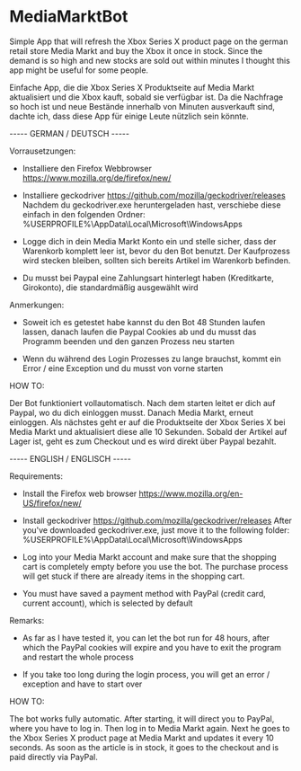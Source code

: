 # MediaMarktBot

Simple App that will refresh the Xbox Series X product page on the german retail store Media Markt and buy the Xbox it once in stock.
Since the demand is so high and new stocks are sold out within minutes I thought this app might be useful for some people.

Einfache App, die die Xbox Series X Produktseite auf Media Markt aktualisiert und die Xbox kauft, sobald sie verfügbar ist.
Da die Nachfrage so hoch ist und neue Bestände innerhalb von Minuten ausverkauft sind, dachte ich, dass diese App für einige Leute nützlich sein könnte.



----- GERMAN / DEUTSCH -----

Vorrausetzungen:

- Installiere den Firefox Webbrowser 
https://www.mozilla.org/de/firefox/new/

- Installiere geckodriver
https://github.com/mozilla/geckodriver/releases
Nachdem du geckodriver.exe heruntergeladen hast, verschiebe diese einfach in den folgenden Ordner:
%USERPROFILE%\AppData\Local\Microsoft\WindowsApps

- Logge dich in dein Media Markt Konto ein und stelle sicher, dass der Warenkorb komplett leer ist, bevor du den Bot benutzt.
Der Kaufprozess wird stecken bleiben, sollten sich bereits Artikel im Warenkorb befinden.

- Du musst bei Paypal eine Zahlungsart hinterlegt haben (Kreditkarte, Girokonto), die standardmäßig ausgewählt wird


Anmerkungen:

- Soweit ich es getestet habe kannst du den Bot 48 Stunden laufen lassen, danach laufen die Paypal Cookies ab und du musst das Programm beenden und den ganzen Prozess neu starten

- Wenn du während des Login Prozesses zu lange brauchst, kommt ein Error / eine Exception und du musst von vorne starten


HOW TO:

Der Bot funktioniert vollautomatisch. Nach dem starten leitet er dich auf Paypal, wo du dich einloggen musst.
Danach Media Markt, erneut einloggen. Als nächstes geht er auf die Produktseite der Xbox Series X bei Media Markt und aktualisiert diese alle 10 Sekunden.
Sobald der Artikel auf Lager ist, geht es zum Checkout und es wird direkt über Paypal bezahlt.



----- ENGLISH / ENGLISCH -----

Requirements:

- Install the Firefox web browser
https://www.mozilla.org/en-US/firefox/new/

- Install geckodriver
https://github.com/mozilla/geckodriver/releases
After you've downloaded geckodriver.exe, just move it to the following folder:
%USERPROFILE%\AppData\Local\Microsoft\WindowsApps

- Log into your Media Markt account and make sure that the shopping cart is completely empty before you use the bot.
The purchase process will get stuck if there are already items in the shopping cart.

- You must have saved a payment method with PayPal (credit card, current account), which is selected by default


Remarks:

- As far as I have tested it, you can let the bot run for 48 hours, after which the PayPal cookies will expire and you have to exit the program and restart the whole process

- If you take too long during the login process, you will get an error / exception and have to start over


HOW TO:

The bot works fully automatic. After starting, it will direct you to PayPal, where you have to log in.
Then log in to Media Markt again. Next he goes to the Xbox Series X product page at Media Markt and updates it every 10 seconds.
As soon as the article is in stock, it goes to the checkout and is paid directly via PayPal.
